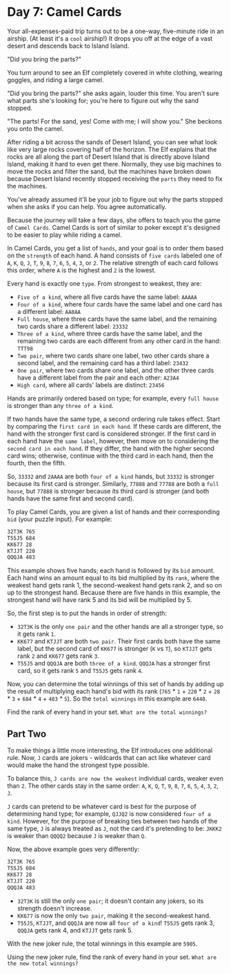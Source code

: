 # Day 7: Camel Cards

Your all-expenses-paid trip turns out to be a one-way, five-minute ride in an airship. (At least it's a `cool` airship!) It drops you off at the edge of a vast desert and descends back to Island Island.

"Did you bring the parts?"

You turn around to see an Elf completely covered in white clothing, wearing goggles, and riding a large camel.

"Did you bring the parts?" she asks again, louder this time. You aren't sure what parts she's looking for; you're here to figure out why the sand stopped.

"The parts! For the sand, yes! Come with me; I will show you." She beckons you onto the camel.

After riding a bit across the sands of Desert Island, you can see what look like very large rocks covering half of the horizon. The Elf explains that the rocks are all along the part of Desert Island that is directly above Island Island, making it hard to even get there. Normally, they use big machines to move the rocks and filter the sand, but the machines have broken down because Desert Island recently stopped receiving the `parts` they need to fix the machines.

You've already assumed it'll be your job to figure out why the parts stopped when she asks if you can help. You agree automatically.

Because the journey will take a few days, she offers to teach you the game of `Camel Cards`. Camel Cards is sort of similar to poker except it's designed to be easier to play while riding a camel.

In Camel Cards, you get a list of `hands`, and your goal is to order them based on the `strength` of each hand. A hand consists of `five cards` labeled one of `A`, `K`, `Q`, `J`, `T`, `9`, `8`, `7`, `6`, `5`, `4`, `3`, or `2`. The relative strength of each card follows this order, where `A` is the highest and `2` is the lowest.

Every hand is exactly one `type`. From strongest to weakest, they are:

- `Five of a kind`, where all five cards have the same label: `AAAAA`
- `Four of a kind`, where four cards have the same label and one card has a different label: `AA8AA`
- `Full house`, where three cards have the same label, and the remaining two cards share a different label: `23332`
- `Three of a kind`, where three cards have the same label, and the remaining two cards are each different from any other card in the hand: `TTT98`
- `Two pair`, where two cards share one label, two other cards share a second label, and the remaining card has a third label: `23432`
- `One pair`, where two cards share one label, and the other three cards have a different label from the pair and each other: `A23A4`
- `High card`, where all cards' labels are distinct: `23456`

Hands are primarily ordered based on type; for example, every `full house` is stronger than any `three of a kind`.

If two hands have the same type, a second ordering rule takes effect. Start by comparing the `first card in each hand`. If these cards are different, the hand with the stronger first card is considered stronger. If the first card in each hand have the `same label`, however, then move on to considering the `second card in each hand`. If they differ, the hand with the higher second card wins; otherwise, continue with the third card in each hand, then the fourth, then the fifth.

So, `33332` and `2AAAA` are both `four of a kind` hands, but `33332` is stronger because its first card is stronger. Similarly, `77888` and `77788` are both a `full house`, but `77888` is stronger because its third card is stronger (and both hands have the same first and second card).

To play Camel Cards, you are given a list of hands and their corresponding `bid` (your puzzle input). For example:

```bash
32T3K 765
T55J5 684
KK677 28
KTJJT 220
QQQJA 483
```

This example shows five hands; each hand is followed by its `bid` amount. Each hand wins an amount equal to its bid multiplied by its `rank`, where the weakest hand gets rank 1, the second-weakest hand gets rank 2, and so on up to the strongest hand. Because there are five hands in this example, the strongest hand will have rank 5 and its bid will be multiplied by 5.

So, the first step is to put the hands in order of strength:

- `32T3K` is the only `one pair` and the other hands are all a stronger type, so it gets rank `1`.
- `KK677` and `KTJJT` are both `two pair`. Their first cards both have the same label, but the second card of `KK677` is stronger (`K` vs `T`), so `KTJJT` gets rank `2` and `KK677` gets rank `3`.
- `T55J5` and `QQQJA` are both `three of a kind`. `QQQJA` has a stronger first card, so it gets rank `5` and `T55J5` gets rank `4`.

Now, you can determine the total winnings of this set of hands by adding up the result of multiplying each hand's bid with its rank (`765` \* `1` + `220` \* `2` + `28` \* `3` + `684` \* `4` + `483` \* `5`). So the `total winnings` in this example are `6440`.

Find the rank of every hand in your set. `What are the total winnings?`

## Part Two

To make things a little more interesting, the Elf introduces one additional rule. Now, `J` cards are jokers - wildcards that can act like whatever card would make the hand the strongest type possible.

To balance this, `J cards are now the weakest` individual cards, weaker even than `2`. The other cards stay in the same order: `A`, `K`, `Q`, `T`, `9`, `8`, `7`, `6`, `5`, `4`, `3`, `2`, `J`.

`J` cards can pretend to be whatever card is best for the purpose of determining hand type; for example, `QJJQ2` is now considered `four of a kind`. However, for the purpose of breaking ties between two hands of the same type, `J` is always treated as `J`, not the card it's pretending to be: `JKKK2` is weaker than `QQQQ2` because `J` is weaker than `Q`.

Now, the above example goes very differently:

```bash
32T3K 765
T55J5 684
KK677 28
KTJJT 220
QQQJA 483
```

- `32T3K` is still the only `one pair`; it doesn't contain any jokers, so its strength doesn't increase.
- `KK677` is now the only `two pair`, making it the second-weakest hand.
- `T55J5`, `KTJJT`, and `QQQJA` are now all `four of a kind`! `T55J5` gets rank 3, `QQQJA` gets rank 4, and `KTJJT` gets rank 5.

With the new joker rule, the total winnings in this example are `5905`.

Using the new joker rule, find the rank of every hand in your set. `What are the new total winnings?`
